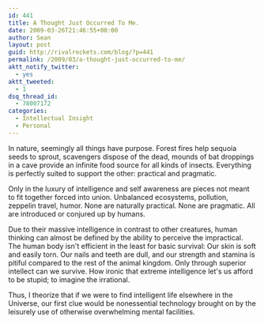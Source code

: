 ```yaml
---
id: 441
title: A Thought Just Occurred To Me.
date: 2009-03-26T21:46:55+00:00
author: Sean
layout: post
guid: http://rivalrockets.com/blog/?p=441
permalink: /2009/03/a-thought-just-occurred-to-me/
aktt_notify_twitter:
  - yes
aktt_tweeted:
  - 1
dsq_thread_id:
  - 78007172
categories:
  - Intellectual Insight
  - Personal
---
```

In nature, seemingly all things have purpose. Forest fires help sequoia seeds to sprout, scavengers dispose of the dead, mounds of bat droppings in a cave provide an infinite food source for all kinds of insects. Everything is perfectly suited to support the other: practical and pragmatic.

Only in the luxury of intelligence and self awareness are pieces not meant to fit together forced into union. Unbalanced ecosystems, pollution, zeppelin travel, humor. None are naturally practical. None are pragmatic. All are introduced or conjured up by humans.

Due to their massive intelligence in contrast to other creatures, human thinking can almost be defined by the ability to perceive the impractical. The human body isn't efficient in the least for basic survival: Our skin is soft and easily torn. Our nails and teeth are dull, and our strength and stamina is pitiful compared to the rest of the animal kingdom. Only through superior intellect can we survive. How ironic that extreme intelligence let's us afford to be stupid; to imagine the irrational.

Thus, I theorize that if we were to find intelligent life elsewhere in the Universe, our first clue would be nonessential technology brought on by the leisurely use of otherwise overwhelming mental facilities.